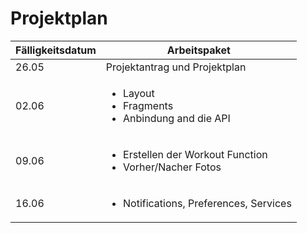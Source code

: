 # Projektplan

| Fälligkeitsdatum | Arbeitspaket |
| - | - |
| 26.05 | Projektantrag und Projektplan |
| 02.06 | <ul><li>Layout</li><li>Fragments</li><li>Anbindung and die API</li></ul> |
| 09.06 | <ul><li>Erstellen der Workout Function</li><li>Vorher/Nacher Fotos</li></ul> |
| 16.06 | <ul><li>Notifications, Preferences, Services</li></ul> |
